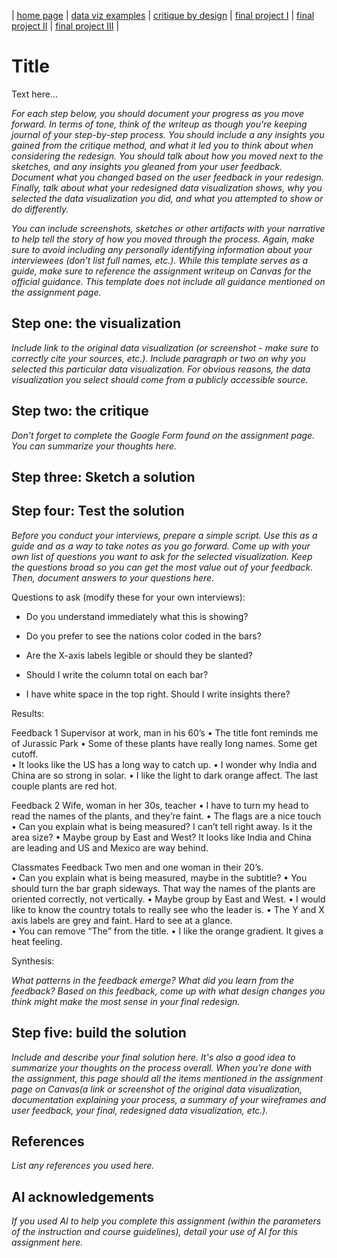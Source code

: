| [home page](https://cmustudent.github.io/tswd-portfolio-templates/) | [data viz examples](dataviz-examples) | [critique by design](critique-by-design) | [final project I](final-project-part-one) | [final project II](final-project-part-two) | [final project III](final-project-part-three) |

# Title
Text here...

_For each step below, you should document your progress as you move forward.  In terms of tone, think of the writeup as though you're keeping journal of your step-by-step process.   You should include a any insights you gained from the critique method, and what it led you to think about when considering the redesign.  You should talk about how you moved next to the sketches, and any insights you gleaned from your user feedback.  Document what you changed based on the user feedback in your redesign.  Finally, talk about what your redesigned data visualization shows, why you selected the data visualization you did, and what you attempted to show or do differently._

_You can include screenshots, sketches or other artifacts with your narrative to help tell the story of how you moved through the process.  Again, make sure to avoid including any personally identifying information about your interviewees (don't list full names, etc.).  While this template serves as a guide, make sure to reference the assignment writeup on Canvas for the official guidance.  This template does not include all guidance mentioned on the assignment page._

## Step one: the visualization

_Include link to the original data visualization (or screenshot - make sure to correctly cite your sources, etc.).  Include paragraph or two on why you selected this particular data visualization.  For obvious reasons, the data visualization you select should come from a publicly accessible source._

## Step two: the critique
_Don't forget to complete the Google Form found on the assignment page.  You can summarize your thoughts here._

## Step three: Sketch a solution

## Step four: Test the solution

_Before you conduct your interviews, prepare a simple script.  Use this as a guide and as a way to take notes as you go forward. Come up with your own list of questions you want to ask for the selected visualization. Keep the questions broad so you can get the most value out of your feedback. Then, document answers to your questions here._

Questions to ask (modify these for your own interviews): 

- Do you understand immediately what this is showing?

- Do you prefer to see the nations color coded in the bars?

- Are the X-axis labels legible or should they be slanted?

- Should I write the column total on each bar?

- I have white space in the top right.  Should I write insights there?



Results: 

Feedback 1
Supervisor at work, man in his 60’s
•	The title font reminds me of Jurassic Park 
•	Some of these plants have really long names.  Some get cutoff.  
•	It looks like the US has a long way to catch up.
•	I wonder why India and China are so strong in solar.
•	I like the light to dark orange affect.  The last couple plants are red hot.  

Feedback 2
Wife, woman in her 30s, teacher
•	I have to turn my head to read the names of the plants, and they’re faint.
•	The flags are a nice touch
•	Can you explain what is being measured? I can’t tell right away.  Is it the area size?
•	Maybe group by East and West?  It looks like India and China are leading and US and Mexico are way behind.

Classmates Feedback
Two men and one woman in their 20’s.  
•	Can you explain what is being measured, maybe in the subtitle?
•	You should turn the bar graph sideways.  That way the names of the plants are oriented correctly, not vertically.
•	Maybe group by East and West.
•	I would like to know the country totals to really see who the leader is.
•	The Y and X axis labels are grey and faint.  Hard to see at a glance.  
•	You can remove “The” from the title.
•	I like the orange gradient.  It gives a heat feeling.  


Synthesis: 

_What patterns in the feedback emerge?  What did you learn from the feedback?  Based on this feedback, come up with what design changes you think might make the most sense in your final redesign._

## Step five: build the solution

_Include and describe your final solution here. It's also a good idea to summarize your thoughts on the process overall. When you're done with the assignment, this page should all the items mentioned in the assignment page on Canvas(a link or screenshot of the original data visualization, documentation explaining your process, a summary of your wireframes and user feedback, your final, redesigned data visualization, etc.)._

## References
_List any references you used here._

## AI acknowledgements
_If you used AI to help you complete this assignment (within the parameters of the instruction and course guidelines), detail your use of AI for this assignment here._

